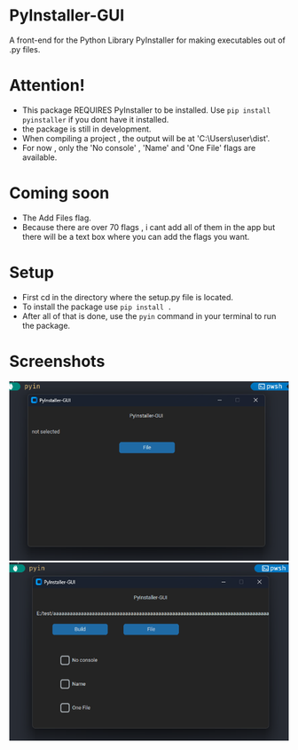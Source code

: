# PyInstaller-GUI
A front-end for the Python Library PyInstaller for making executables out of .py files.
# Attention!
- This package REQUIRES PyInstaller to be installed. Use ```pip install pyinstaller``` if you dont have it installed.
- the package is still in development. 
- When compiling a project , the output will be at 'C:\Users\user\dist\'.
- For now , only the 'No console' , 'Name' and 'One File' flags are available.
# Coming soon
- The Add Files flag.
- Because there are over 70 flags , i cant add all of them in the app but there will be a text box where you can add the flags you want.
# Setup 
- First cd in the directory where the setup.py file is located.
- To install the package use ```pip install .```
- After all of that is done, use the ```pyin``` command in your terminal to run the package.
# Screenshots
![idle](screenshots/idle.png)
![selected](screenshots/selected.png)
